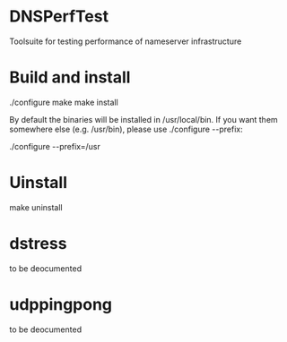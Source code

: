 # DNSPerfTest
Toolsuite for testing performance of nameserver infrastructure

# Build and install
./configure
make
make install

By default the binaries will be installed in /usr/local/bin. If you want them
somewhere else (e.g. /usr/bin), please use ./configure --prefix:

./configure --prefix=/usr

# Uinstall
make uninstall

# dstress
to be deocumented

# udppingpong
to be deocumented





